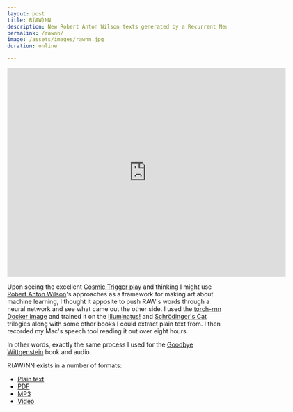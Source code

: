 ```yaml
---
layout: post
title: R(AW)NN
description: New Robert Anton Wilson texts generated by a Recurrent Neural Network
permalink: /rawnn/
image: /assets/images/rawnn.jpg
duration: online

---
```


<iframe src="https://player.vimeo.com/video/217977340" width="640" height="480" frameborder="0" webkitallowfullscreen mozallowfullscreen allowfullscreen></iframe>

Upon seeing the excellent [Cosmic Trigger play](https://cosmictriggerplay.com) and thinking I might use [Robert Anton Wilson](https://en.wikipedia.org/wiki/Robert_Anton_Wilson)'s approaches as a framework for making art about machine learning, I thought it apposite to push RAW's words through a neural network and see what came out the other side. I used the [torch-rnn Docker image](https://hub.docker.com/r/crisbal/torch-rnn/) and trained it on the [Illuminatus!](https://en.wikipedia.org/wiki/The_Illuminatus!_Trilogy) and [Schrödinger's Cat](https://en.wikipedia.org/wiki/Schrödinger%27s_Cat_Trilogy) trilogies along with some other books I could extract plain text from. I then recorded my Mac's speech tool reading it out over eight hours.

In other words, exactly the same process I used for the [Goodbye Wittgenstein](http://art.peteashton.com/goodbye-wittgenstein/) book and audio. 

R(AW)NN exists in a number of formats:

- [Plain text](https://www.dropbox.com/s/0jr60jg6rfd8f5q/RAWnn_text.txt?dl=0)  
- [PDF](https://www.dropbox.com/s/qu3sfgelz9fit04/RAWnn_text.pdf?dl=0) 
- [MP3](https://www.dropbox.com/s/3eypyt9zuf0fo15/RAWnn_audio.mp3?dl=0) 
- [Video](https://vimeo.com/217977340)


